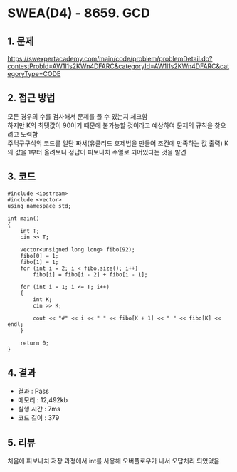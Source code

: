 # SWEA(D4) - 8659. GCD

## 1. 문제  
https://swexpertacademy.com/main/code/problem/problemDetail.do?contestProbId=AW1l1s2KWn4DFARC&categoryId=AW1l1s2KWn4DFARC&categoryType=CODE  
## 2. 접근 방법  
모든 경우의 수를 검사해서 문제를 풀 수 있는지 체크함  
하지만 K의 최댓값이 90이기 때문에 불가능할 것이라고 예상하여 문제의 규칙을 찾으려고 노력함  
주먹구구식의 코드를 일단 짜서(유클리드 호제법을 만들어 조건에 만족하는 값 출력) K의 값을 1부터 올려보니 정답이 피보나치 수열로 되어있다는 것을 발견
## 3. 코드  
```
#include <iostream>
#include <vector>
using namespace std;

int main()
{
	int T;
	cin >> T;

	vector<unsigned long long> fibo(92);
	fibo[0] = 1;
	fibo[1] = 1;
	for (int i = 2; i < fibo.size(); i++)
		fibo[i] = fibo[i - 2] + fibo[i - 1];

	for (int i = 1; i <= T; i++)
	{
		int K;
		cin >> K;
		
		cout << "#" << i << " " << fibo[K + 1] << " " << fibo[K] << endl;
	}

	return 0;
}
```
## 4. 결과
- 결과 : Pass
- 메모리 : 12,492kb
- 실행 시간 : 7ms
- 코드 길이 : 379

## 5. 리뷰  
처음에 피보나치 저장 과정에서 int를 사용해 오버플로우가 나서 오답처리 되었었음